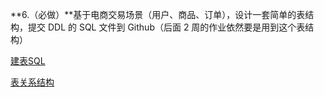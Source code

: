 **6.（必做）**基于电商交易场景（用户、商品、订单），设计一套简单的表结构，提交 DDL 的 SQL 文件到 Github（后面 2 周的作业依然要是用到这个表结构）

[建表SQL](https://github.com/hanxiuting/JavaCourse/blob/main/week6/%E5%BB%BA%E8%A1%A8SQL.md)

[表关系结构](https://github.com/hanxiuting/JavaCourse/blob/main/week6/ER%E5%9B%BE.png)



